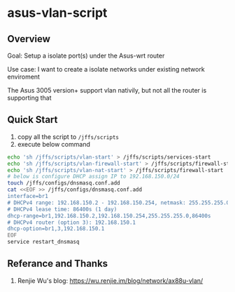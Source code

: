 # asus-vlan-script

## Overview

Goal: Setup a isolate port(s) under the Asus-wrt router

Use case: I want to create a isolate networks under existing network enviroment

The Asus 3005 version+ support vlan nativily, but not all the router is supporting that


## Quick Start

1. copy all the script to `/jffs/scripts`
2. execute below command
```sh
echo 'sh /jffs/scripts/vlan-start' > /jffs/scripts/services-start
echo 'sh /jffs/scripts/vlan-firewall-start' > /jffs/scripts/firewall-start
echo 'sh /jffs/scripts/vlan-nat-start' > /jffs/scripts/firewall-start
# below is configure DHCP assign IP to 192.168.150.0/24
touch /jffs/configs/dnsmasq.conf.add
cat <<EOF >> /jffs/configs/dnsmasq.conf.add
interface=br1
# DHCPv4 range: 192.168.150.2 - 192.168.150.254, netmask: 255.255.255.0
# DHCPv4 lease time: 86400s (1 day)
dhcp-range=br1,192.168.150.2,192.168.150.254,255.255.255.0,86400s
# DHCPv4 router (option 3): 192.168.150.1
dhcp-option=br1,3,192.168.150.1
EOF
service restart_dnsmasq

```

## Referance and Thanks

1. Renjie Wu's blog: https://wu.renjie.im/blog/network/ax88u-vlan/
